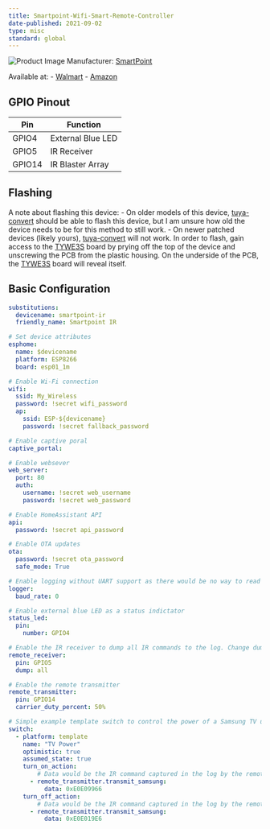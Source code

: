 ```yaml
---
title: Smartpoint-Wifi-Smart-Remote-Controller
date-published: 2021-09-02
type: misc
standard: global
---
```


![Product Image](/Smartpoint-Wifi-Smart-Remote-Controller.jpg "Product Image")
Manufacturer: [SmartPoint](https://www.smartpointco.com/product-page/smart-wifi-remote-control)

Available at:
    - [Walmart](https://www.walmart.com/ip/Smartpoint-Wifi-Smart-Remote-Controller-Compatible-with-Alexa-and-Google-Assistant-Hands-Free-Voice-Control/824016383)
    - [Amazon](https://www.amazon.com/dp/B08NFBJCSQ/)

## GPIO Pinout

| Pin    | Function            |
| ------ | ------------------- |
| GPIO4  | External Blue LED   |
| GPIO5  | IR Receiver         | 
| GPIO14 | IR Blaster Array    |

## Flashing

A note about flashing this device:
    - On older models of this device, [tuya-convert](https://github.com/ct-Open-Source/tuya-convert) should be able to flash this device, but I am unsure how old the device needs to be for this method to still work.
    - On newer patched devices (likely yours), [tuya-convert](https://github.com/ct-Open-Source/tuya-convert) will not work. In order to flash, gain access to the [TYWE3S](https://tasmota.github.io/docs/Pinouts/#tywe3s) board by prying off the top of the device and unscrewing the PCB from the plastic housing. On the underside of the PCB, the [TYWE3S](https://tasmota.github.io/docs/Pinouts/#tywe3s) board will reveal itself.

## Basic Configuration

```yaml
substitutions:
  devicename: smartpoint-ir
  friendly_name: Smartpoint IR

# Set device attributes
esphome:
  name: $devicename
  platform: ESP8266
  board: esp01_1m

# Enable Wi-Fi connection
wifi:
  ssid: My_Wireless
  password: !secret wifi_password
  ap:
    ssid: ESP-${devicename}
    password: !secret fallback_password

# Enable captive poral
captive_portal:

# Enable websever
web_server:
  port: 80
  auth:
    username: !secret web_username
    password: !secret web_password

# Enable HomeAssistant API
api:
  password: !secret api_password

# Enable OTA updates
ota:
  password: !secret ota_password
  safe_mode: True

# Enable logging without UART support as there would be no way to read it
logger:
  baud_rate: 0

# Enable external blue LED as a status indictator
status_led:
  pin:
    number: GPIO4

# Enable the IR receiver to dump all IR commands to the log. Change dump type to your capture remote type. Use the captured IR command to replicate that IR command. You can disable this part when you aren't capturing IR command data.
remote_receiver:
  pin: GPIO5
  dump: all

# Enable the remote transmitter
remote_transmitter:
  pin: GPIO14
  carrier_duty_percent: 50%

# Simple example template switch to control the power of a Samsung TV using IR commands
switch:
  - platform: template
    name: "TV Power"
    optimistic: true
    assumed_state: true
    turn_on_action:
        # Data would be the IR command captured in the log by the remote receiver
      - remote_transmitter.transmit_samsung:
          data: 0xE0E09966
    turn_off_action:
        # Data would be the IR command captured in the log by the remote receiver
      - remote_transmitter.transmit_samsung:
          data: 0xE0E019E6

```
